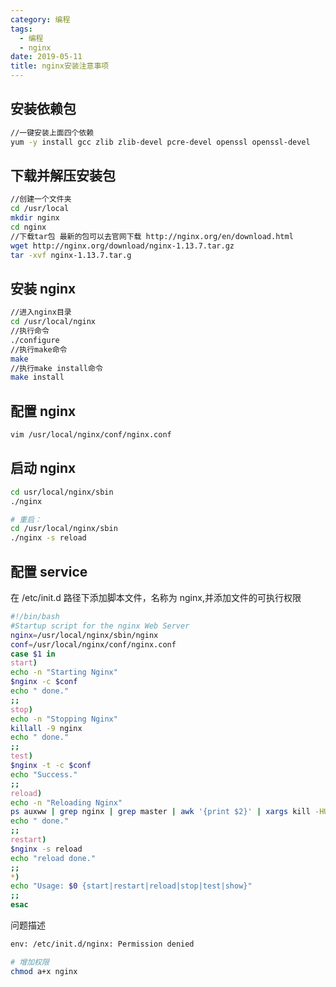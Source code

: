 ```yaml
---
category: 编程
tags:
  - 编程
  - nginx
date: 2019-05-11
title: nginx安装注意事项
---
```


## 安装依赖包

```sh
//一键安装上面四个依赖
yum -y install gcc zlib zlib-devel pcre-devel openssl openssl-devel
```

## 下载并解压安装包

```sh
//创建一个文件夹
cd /usr/local
mkdir nginx
cd nginx
//下载tar包 最新的包可以去官网下载 http://nginx.org/en/download.html
wget http://nginx.org/download/nginx-1.13.7.tar.gz
tar -xvf nginx-1.13.7.tar.g
```

## 安装 nginx

```sh
//进入nginx目录
cd /usr/local/nginx
//执行命令
./configure
//执行make命令
make
//执行make install命令
make install
```

## 配置 nginx

```sh
vim /usr/local/nginx/conf/nginx.conf
```

## 启动 nginx

```sh
cd usr/local/nginx/sbin
./nginx

# 重启：
cd /usr/local/nginx/sbin
./nginx -s reload
```

## 配置 service

在 /etc/init.d 路径下添加脚本文件，名称为 nginx,并添加文件的可执行权限

```sh
#!/bin/bash
#Startup script for the nginx Web Server
nginx=/usr/local/nginx/sbin/nginx
conf=/usr/local/nginx/conf/nginx.conf
case $1 in
start)
echo -n "Starting Nginx"
$nginx -c $conf
echo " done."
;;
stop)
echo -n "Stopping Nginx"
killall -9 nginx
echo " done."
;;
test)
$nginx -t -c $conf
echo "Success."
;;
reload)
echo -n "Reloading Nginx"
ps auxww | grep nginx | grep master | awk '{print $2}' | xargs kill -HUP
echo " done."
;;
restart)
$nginx -s reload
echo "reload done."
;;
*)
echo "Usage: $0 {start|restart|reload|stop|test|show}"
;;
esac
```

问题描述
```sh
env: /etc/init.d/nginx: Permission denied

# 增加权限
chmod a+x nginx
```
 
